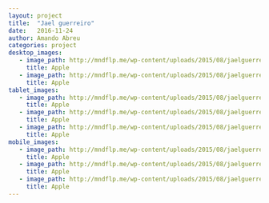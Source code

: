 ```yaml
---
layout: project
title:  "Jael guerreiro"
date:   2016-11-24
author: Amando Abreu
categories: project
desktop_images:
   - image_path: http://mndflp.me/wp-content/uploads/2015/08/jaelguerreiro.jpg
     title: Apple
   - image_path: http://mndflp.me/wp-content/uploads/2015/08/jaelguerreiro-popup.jpg
     title: Apple
tablet_images:
   - image_path: http://mndflp.me/wp-content/uploads/2015/08/jaelguerreiro2.jpg
     title: Apple
   - image_path: http://mndflp.me/wp-content/uploads/2015/08/jaelguerreiro-menu1.jpg
     title: Apple
   - image_path: http://mndflp.me/wp-content/uploads/2015/08/jaelguerreiro-popup2.jpg
     title: Apple
mobile_images:
   - image_path: http://mndflp.me/wp-content/uploads/2015/08/jaelguerreiro1.jpg
     title: Apple
   - image_path: http://mndflp.me/wp-content/uploads/2015/08/jaelguerreiro-menu.jpg
     title: Apple
   - image_path: http://mndflp.me/wp-content/uploads/2015/08/jaelguerreiro-popup1.jpg
     title: Apple
---
```


